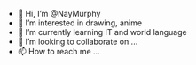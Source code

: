 - 👋 Hi, I’m @NayMurphy
- 👀 I’m interested in drawing, anime
- 🌱 I’m currently learning IT and world language
- 💞️ I’m looking to collaborate on ...
- 📫 How to reach me ...

<!---
NayMurphy/NayMurphy is a ✨ special ✨ repository because its `README.md` (this file) appears on your GitHub profile.
You can click the Preview link to take a look at your changes.
--->
